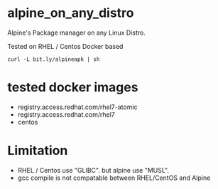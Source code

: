 # alpine_on_any_distro
Alpine's Package manager on any Linux Distro.

Tested on RHEL / Centos Docker based

```
curl -L bit.ly/alpineapk | sh
```

# tested docker images

* registry.access.redhat.com/rhel7-atomic
* registry.access.redhat.com/rhel7
* centos

# Limitation
* RHEL / Centos use "GLIBC". but alpine use "MUSL".
* gcc compile is not compatable between RHEL/CentOS and Alpine
